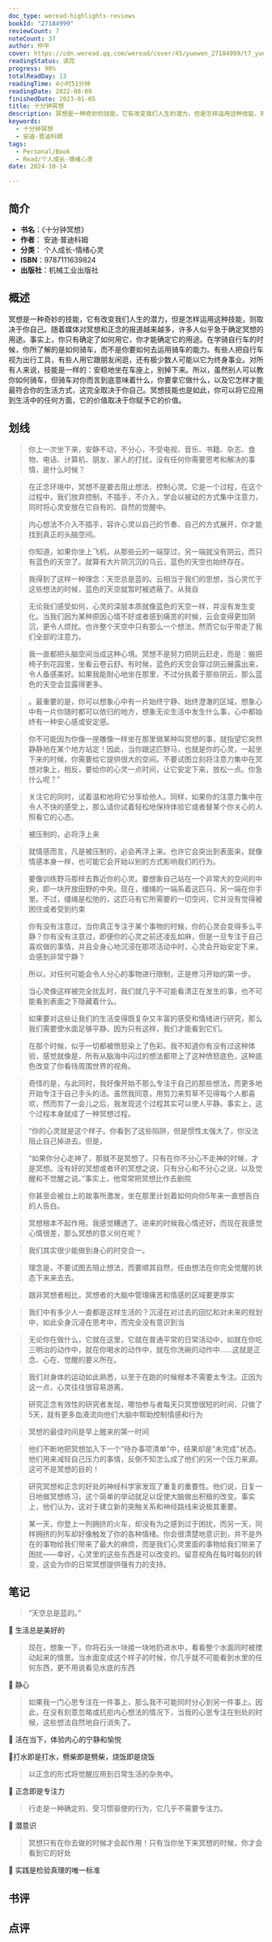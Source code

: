 ```yaml
---
doc_type: weread-highlights-reviews
bookId: "27184999"
reviewCount: 7
noteCount: 37
author: 仲平
cover: https://cdn.weread.qq.com/weread/cover/45/yuewen_27184999/t7_yuewen_271849991695026700.jpg
readingStatus: 读完
progress: 90%
totalReadDay: 13
readingTime: 4小时51分钟
readingDate: 2022-08-09
finishedDate: 2023-01-05
title: 十分钟冥想
description: 冥想是一种奇妙的技能，它有改变我们人生的潜力，但是怎样运用这种技能，则取决于你自己。随着媒体对冥想和正念的报道越来越多，许多人似乎急于确定冥想的用途。事实上，你只有确定了如何用它，你才能确定它的用途。在学骑自行车的时候，你所了解的是如何骑车，而不是你要如何去运用骑车的能力。有些人把自行车视为出行工具，有些人用它跟朋友闲逛，还有极少数人可能以它为终身事业。对所有人来说，技能是一样的：安稳地坐在车座上，别掉下来。所以，虽然别人可以教你如何骑车，但骑车对你而言到底意味着什么，你要拿它做什么，以及它怎样才能最符合你的生活方式，这完全取决于你自己。冥想技能也是如此，你可以将它应用到生活中的任何方面，它的价值取决于你赋予它的价值。
keywords:
  - 十分钟冥想
  - 安迪·普迪科姆
tags:
  - Personal/Book
  - Read/个人成长-情绪心灵
date: 2024-10-14

---
```


## 简介

- **书名**：《十分钟冥想》
- **作者**： 安迪·普迪科姆
- **分类**： 个人成长-情绪心灵
- **ISBN**：9787111639824
- **出版社**：机械工业出版社

## 概述

冥想是一种奇妙的技能，它有改变我们人生的潜力，但是怎样运用这种技能，则取决于你自己。随着媒体对冥想和正念的报道越来越多，许多人似乎急于确定冥想的用途。事实上，你只有确定了如何用它，你才能确定它的用途。在学骑自行车的时候，你所了解的是如何骑车，而不是你要如何去运用骑车的能力。有些人把自行车视为出行工具，有些人用它跟朋友闲逛，还有极少数人可能以它为终身事业。对所有人来说，技能是一样的：安稳地坐在车座上，别掉下来。所以，虽然别人可以教你如何骑车，但骑车对你而言到底意味着什么，你要拿它做什么，以及它怎样才能最符合你的生活方式，这完全取决于你自己。冥想技能也是如此，你可以将它应用到生活中的任何方面，它的价值取决于你赋予它的价值。

## 划线 
 

> 你上一次坐下来，安静不动，不分心，不受电视、音乐、书籍、杂志、食物、电话、计算机、朋友、家人的打扰，没有任何你需要思考和解决的事情，是什么时候？ 

> 在正念环境中，冥想不是要去阻止想法、控制心灵。它是一个过程，在这个过程中，我们放弃控制，不插手，不介入，学会以被动的方式集中注意力，同时将心灵安放在它自有的、自然的觉醒中。 

> 内心想法不介入不插手，容许心灵以自己的节奏、自己的方式展开，你才能找到真正的头脑空间。 

> 你知道，如果你坐上飞机，从那些云的一端穿过，另一端就没有阴云，而只有蓝色的天空了。就算有大片阴沉沉的乌云，蓝色的天空也始终存在。 

> 我得到了这样一种理念：天空总是蓝的。云相当于我们的思想，当心灵忙于这些想法的时候，蓝色的天空就暂时被遮蔽了。从我自 

> 无论我们感受如何，心灵的深层本质就像蓝色的天空一样，并没有发生变化。当我们因为某种原因心情不好或者感到痛苦的时候，云会变得更加阴沉，更令人烦扰。也许整个天空中只有那么一个想法，然而它似乎带走了我们全部的注意力。 

> 我一直都把头脑空间当成这种心境。冥想不是努力把阴云赶走，而是：搬把椅子到花园里，坐看云卷云舒。有时候，蓝色的天空会穿过阴云展露出来，令人备感美好。如果我能耐心地坐在那里，不过分执着于那些阴云，那么蓝色的天空会显露得更多。 

> 。最重要的是，你可以想象心中有一片始终宁静、始终澄澈的区域，想象心中有一片你随时都可以依归的地方，想象无论生活中发生什么事，心中都始终有一种安心感或安定感。 

> 你不可能因为你像一座雕像一样坐在那里做某种叫冥想的事，就指望它突然静静地在某个地方站定！因此，当你跟这匹野马，也就是你的心灵，一起坐下来的时候，你需要给它提供很大的空间。不要试图立刻将注意力集中在冥想对象上，相反，要给你的心灵一点时间，让它安定下来，放松一点。你急什么呢？” 

> 关注它的同时，试着温和地将它分享给他人。同样，如果你的注意力集中在令人不快的感受上，那么请你试着轻松地保持体验它或者替某个你关心的人照看它的心态。 

> 被压制的，必将浮上来 

> 就情感而言，凡是被压制的，必会再浮上来。也许它会突出到表面来，就像情感本身一样，也可能它会开始以别的方式影响我们的行为。 

> 要像训练野马那样去靠近你的心灵。要想象自己站在一个非常大的空间的中央，即一块开放田野的中央。现在，缰绳的一端系着这匹马，另一端在你手里。不过，缰绳是松弛的，这匹马有它所需要的一切空间，它并没有觉得被困住或者受到约束 

> 你有没有注意过，当你真正专注于某个事物的时候，你的心灵会变得多么平静？你有没有注意过，即便你的心灵之前还凌乱如麻，但是一旦专注于自己喜欢做的事情，并且全身心地沉浸在那项活动中时，心灵会开始安定下来，会感到非常宁静？ 

> 所以，对任何可能会令人分心的事物进行限制，正是修习开始的第一步。 

> 当心灵像这样被完全扰乱时，我们就几乎不可能看清正在发生的事，也不可能看到表面之下隐藏着什么。 

> 如果要对这些让我们的生活变得既复杂又丰富的感受和情绪进行研究，那么我们需要使水面足够平静，因为只有这样，我们才能看到它们。 

> 在那个时候，似乎一切都被愤怒染上了色彩。我不知道你有没有过这种体验，感觉就像是，所有从脑海中闪过的想法都带上了这种愤怒底色，这种底色改变了你看待周围世界的视角。 

> 奇怪的是，与此同时，我好像开始不那么专注于自己的那些想法，而更多地开始专注于自己手头的活。虽然我同意，用剪刀来剪草不见得每个人都喜欢，然而剪了一会儿之后，我发现这个过程其实可以使人平静。事实上，这个过程本身就成了一种冥想过程。 

> “你的心灵就是这个样子。你看到了这些陷阱，但是惯性太强大了，你没法阻止自己掉进去。但是， 

> “如果你分心走神了，那就不是冥想了。只有在你不分心不走神的时候，才是冥想。没有好的冥想或者坏的冥想之说，只有分心和不分心之说，以及觉醒和不觉醒之说。”事实上，他常常把冥想比作去剧院 

> 你甚至会被台上的故事所激发，坐在那里计划着如何向你5年来一直想告白的人告白。 

> 冥想根本不起作用。我感觉糟透了。进来的时候我心情还好，而现在我感觉心情很差，那么冥想的意义何在呢？ 

> 我们其实很少能做到身心的时空合一。 

> 理念是，不要试图去阻止想法，而要顺其自然，任由想法在你完全觉醒的状态下来来去去。 

> 跟非冥想者相比，冥想者的大脑中管理痛苦和情感的区域要更厚实 

> 我们中有多少人一直都是这样生活的？沉浸在对过去的回忆和对未来的规划中，如此全身沉浸在思考中，而完全没有意识到当 

> 无论你在做什么，它就在这里，它就在普通平常的日常活动中，如就在你吃三明治的动作中，就在你喝水的动作中，就在你洗碗的动作中……这就是正念、心在、觉醒的要义所在。 

> 我们对身体的运动如此熟悉，以至于在跑的时候根本不需要太专注。正因为这一点，心灵往往很容易游离。 

> 研究正念有效性的研究者发现，哪怕参与者每天只冥想很短的时间，只做了5天，就有更多血液流向他们大脑中帮助控制情感和行为 

> 冥想的最佳时间是早上醒来的第一时间 

> 他们不断地把冥想加入下一个“待办事项清单”中，结果却是“未完成”状态。他们用来减轻自己压力的事情，反倒不知怎么成了他们的另一个压力来源。这可不是冥想的目的！ 

> 研究冥想和正念的好处的神经科学家发现了重复的重要性。他们说，日复一日地做冥想练习，这个简单的举动就足以促使大脑做出积极的改变。事实上，他们认为，这对于建立新的突触关系和神经路线来说极其重要。 

> 某一天，你登上一列拥挤的火车，却没有为之感到过于困扰，而另一天，同样拥挤的列车却好像触发了你的各种情绪。你会很清楚地意识到，并不是外在的事物给我们带来了最大的麻烦，而是我们心灵里面的事物给我们带来了困扰——幸好，心灵里的这些东西是可以改变的。留意视角在每时每刻的转变，这会为你的日常冥想提供强有力的支持。

## 笔记


> “天空总是蓝的。”

💭 生活总是美好的

> 现在，想象一下，你将石头一块接一块地扔进水中，看看整个水面同时被搅动起来的情景。当水面变成这个样子的时候，你几乎就不可能看到水里的任何东西，更不用说看见水底的东西

💭 静心

> 如果我一门心思专注在一件事上，那么我不可能同时分心到另一件事上。因此，在没有刻意忽略或抗拒内心想法的情况下，当我的心思专注在别处的时候，这些想法自然地自行消失了。

💭 活在当下，体验内心的宁静和愉悦

💭打水即是打水，劈柴即是劈柴，烧饭即是烧饭

> 以正念的形式将觉醒应用到日常生活的杂务中。

💭 正念即是专注力

> 行走是一种确定的、受习惯驱使的行为，它几乎不需要专注力。

💭 潜意识

> 冥想只有在你去做的时候才会起作用！只有当你坐下来冥想的时候，你才会看到它的好处

💭 实践是检验真理的唯一标准

## 书评


## 点评
